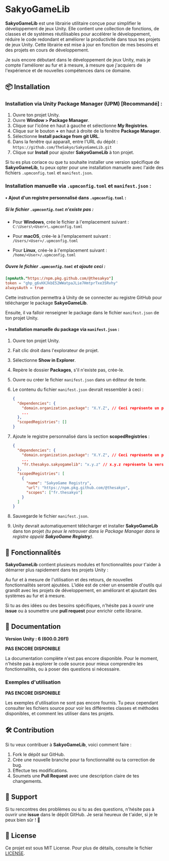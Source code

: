 # SakyoGameLib

**SakyoGameLib** est une librairie utilitaire conçue pour simplifier le développement de jeux Unity. Elle contient une collection de fonctions, de classes et de systèmes réutilisables pour accélérer le développement, réduire le code redondant et améliorer la productivité dans tous tes projets de jeux Unity. Cette librairie est mise à jour en fonction de mes besoins et des projets en cours de développement.

Je suis encore débutant dans le développement de jeux Unity, mais je compte l'améliorer au fur et à mesure, à mesure que j'acquiers de l'expérience et de nouvelles compétences dans ce domaine.

## 📦 Installation

### Installation via Unity Package Manager (UPM) [**Recommandé**] :

1. Ouvre ton projet Unity.
2. Ouvre **Window > Package Manager**.
3. Clique sur l'icône en haut à gauche et sélectionne **My Registries**.
4. Clique sur le bouton **+** en haut à droite de la fenêtre **Package Manager**.
5. Sélectionne **Install package from git URL**.
6. Dans la fenêtre qui apparaît, entre l'URL du dépôt :  
   `https://github.com/TheSakyo/SakyoGameLib.git`
7. Clique sur **Install** pour ajouter **SakyoGameLib** à ton projet.

Si tu es plus coriace ou que tu souhaite installer une version spécifique de **SakyoGameLib**, 
tu peux opter pour une installation manuelle avec l'aide des fichiers `.upmconfig.toml` et  `manifest.json`.

### Installation manuelle via `.upmconfig.toml` et `manifest.json` :

#### • Ajout d'un registre personnalisé dans **`.upmconfig.toml`** :

##### Si le fichier `.upmconfig.toml` n'existe pas :

- Pour **Windows**, crée le fichier à l'emplacement suivant :  
  `C:\Users\<User>\.upmconfig.toml`

- Pour **macOS**, crée-le à l'emplacement suivant :  
  `/Users/<User>/.upmconfig.toml`

- Pour **Linux**, crée-le à l'emplacement suivant :  
  `/home/<User>/.upmconfig.toml`

##### Ouvre le fichier `.upmconfig.toml` et ajoute ceci :

```toml
[npmAuth."https://npm.pkg.github.com/@thesakyo"] 
token = "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" 
alwaysAuth = true
```

Cette instruction permettra à Unity de se connecter au registre GitHub pour télécharger le package **SakyoGameLib**.

Ensuite, il va falloir renseigner le package dans le fichier `manifest.json` de ton projet Unity.

#### • Installation manuelle du package via `manifest.json` :

1. Ouvre ton projet Unity.
2. Fait clic droit dans l'explorateur de projet. 
3. Sélectionne **Show in Explorer**.
4. Repère le dossier **Packages**, s'il n'existe pas, crée-le.
5. Ouvre ou créer le fichier `manifest.json` dans un éditeur de texte.
6. Le contenu du fichier `manifest.json` devrait ressembler à ceci :

    ```json
    {
      "dependencies": {
        "domain.organization.package": "X.Y.Z", // Ceci représente un package déjà installé
        ...
      },
      "scopedRegistries": []
    }
    ````
7. Ajoute le registre personnalisé dans la section **scopedRegistries** :

    ```json
    {
      "dependencies": {
        "domain.organization.package": "X.Y.Z", // Ceci représente un package déjà installé
        ...
        "fr.thesakyo.sakyogamelib": "x.y.z" // x.y.z représente la version du package que tu souhaites installer
      },
      "scopedRegistries": [
        {
          "name": "SakyoGame Registry",
          "url": "https://npm.pkg.github.com/@thesakyo",
          "scopes": ["fr.thesakyo"]
        }
      ]
    }
    ```
8. Sauvegarde le fichier `manifest.json`.
9. Unity devrait automatiquement télécharger et installer **SakyoGameLib** dans ton projet *(tu peux le retrouver dans le Package Manager dans le registre appelé **SakyoGame Registry**)*.

## 🚀 Fonctionnalités

**SakyoGameLib** contient plusieurs modules et fonctionnalités pour t'aider à démarrer plus rapidement dans tes projets Unity :

Au fur et à mesure de l'utilisation et des retours, de nouvelles fonctionnalités seront ajoutées. L'idée est de créer un ensemble d'outils qui grandit avec les projets de développement, en améliorant et ajoutant des systèmes au fur et à mesure.

Si tu as des idées ou des besoins spécifiques, n'hésite pas à ouvrir une **issue** ou à soumettre une **pull request** pour enrichir cette librairie.

## 📖 Documentation

**Version Unity : 6 (600.0.26f1)**

**PAS ENCORE DISPONIBLE**

La documentation complète n'est pas encore disponible. Pour le moment, n'hésite pas à explorer le code source pour mieux comprendre les fonctionnalités, ou à poser des questions si nécessaire.

### Exemples d'utilisation

**PAS ENCORE DISPONIBLE**

Les exemples d'utilisation ne sont pas encore fournis. Tu peux cependant consulter les fichiers source pour voir les différentes classes et méthodes disponibles, et comment les utiliser dans tes projets.

## 🛠️ Contribution

Si tu veux contribuer à **SakyoGameLib**, voici comment faire :

1. Fork le dépôt sur GitHub.
2. Crée une nouvelle branche pour ta fonctionnalité ou ta correction de bug.
3. Effectue tes modifications.
4. Soumets une **Pull Request** avec une description claire de tes changements.

## 💬 Support

Si tu rencontres des problèmes ou si tu as des questions, n'hésite pas à ouvrir une **issue** dans le dépôt GitHub. Je serai heureux de t'aider, si je le peux bien sûr ! 🙂

## 📜 License

Ce projet est sous MIT License. Pour plus de détails, consulte le fichier [LICENSE](./LICENSE).
